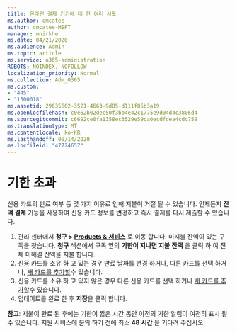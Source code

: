 ```yaml
---
title: 온라인 결제 기기에 대 한 여러 시도
ms.author: cmcatee
author: cmcatee-MSFT
manager: mnirkhe
ms.date: 04/21/2020
ms.audience: Admin
ms.topic: article
ms.service: o365-administration
ROBOTS: NOINDEX, NOFOLLOW
localization_priority: Normal
ms.collection: Adm_O365
ms.custom:
- "445"
- "1500018"
ms.assetid: 29635602-3521-4663-9d85-d111f85b3a19
ms.openlocfilehash: c0e62b02dec50f3bb4e42c1775e9d04d4c3806d4
ms.sourcegitcommit: c6692ce0fa1358ec3529e59ca0ecdfdea4cdc759
ms.translationtype: MT
ms.contentlocale: ko-KR
ms.lasthandoff: 09/14/2020
ms.locfileid: "47724657"
---
```

# <a name="past-due-account"></a>기한 초과

신용 카드의 만료 여부 등 몇 가지 이유로 인해 지불이 거절 될 수 있습니다. 언제든지 **잔액 결제** 기능을 사용하여 신용 카드 정보를 변경하고 즉시 결제를 다시 제출할 수 있습니다.

1. 관리 센터에서 **청구 > [Products & 서비스](https://go.microsoft.com/fwlink/p/?linkid=842054)** 로 이동 합니다.
미지불 잔액이 있는 구독을 찾습니다. **청구** 섹션에서 구독 옆의 **기한이 지나면 지불** **잔액** 을 클릭 하 여 전체 미해결 잔액을 지불 합니다.
2. 신용 카드를 소유 하 고 있는 경우 만료 날짜를 변경 하거나, 다른 카드를 선택 하거나, [새 카드를 추가할](https://docs.microsoft.com/microsoft-365/commerce/billing-and-payments/manage-payment-methods?view=o365-worldwide)수 있습니다.
3. 신용 카드를 소유 하 고 있지 않은 경우 다른 신용 카드를 선택 하거나 [새 카드를 추가할](https://docs.microsoft.com/microsoft-365/commerce/billing-and-payments/manage-payment-methods?view=o365-worldwide)수 있습니다.
4. 업데이트를 완료 한 후 **저장**을 클릭 합니다.

**참고**: 지불이 완료 된 후에는 기한이 짧은 시간 동안 이전의 기한 알림이 여전히 표시 될 수 있습니다. 지원 서비스에 문의 하기 전에 최소 **48 시간** 을 기다려 주십시오.
